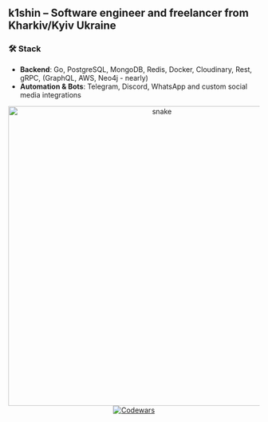 ## k1shin – Software engineer and freelancer from Kharkiv/Kyiv Ukraine

### 🛠 Stack  
- **Backend**: Go, PostgreSQL, MongoDB, Redis, Docker, Cloudinary, Rest, gRPC, (GraphQL, AWS, Neo4j - nearly)  
- **Automation & Bots**: Telegram, Discord, WhatsApp and custom social media integrations  

<div align="center">
    <img width="600" src="github-snake.svg" alt="snake"/>
    <a href="https://www.codewars.com/users/k1shin">
        <img src="https://www.codewars.com/users/k1shin/badges/large" alt="Codewars"/>
    </a>
    <br>
</div>

